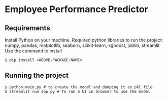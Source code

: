 # Employee Performance Predictor
## Requirements
Install Python on your machine.
Required python libraries to run the project: numpy, pandas, matplotlib, seaborn, scikit-learn, xgboost, joblib, streamlit
Use the command to install
```
$ pip install <ABOVE-PACKAGE-NAME>
```

## Running the project
```
$ python main.py # to create the model and dumping it as pkl file
$ streamlit run app.py # To run a UI in browser to use the model
```
